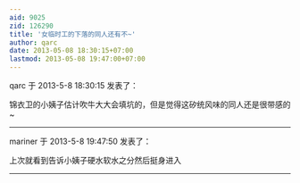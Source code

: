 ```yaml
---
aid: 9025
zid: 126290
title: '女临时工的下落的同人还有不~'
author: qarc
date: 2013-05-08 18:30:15+07:00
lastmod: 2013-05-08 19:47:00+07:00
---
```


qarc 于 2013-5-8 18:30:15 发表了：

锦衣卫的小姨子估计吹牛大大会填坑的，但是觉得这矽统风味的同人还是很带感的~

---------

mariner 于 2013-5-8 19:47:50 发表了：

上次就看到告诉小姨子硬水软水之分然后挺身进入

---------

